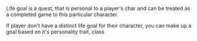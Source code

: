 Life goal is a quest, that is personal to a player's char and can be treated as a completed game to this particular character.

If player don't have a distinct life goal for their character, you can make up a goal based on it's personality trait, class